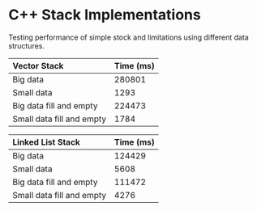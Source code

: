 # C++ Stack Implementations

Testing performance of simple stock and limitations using different data structures.

| Vector Stack | Time (ms) |
|:-------|:------|
| Big data | 280801 |
| Small data | 1293 |
| Big data fill and empty | 224473 |
| Small data fill and empty | 1784 |

| Linked List Stack | Time (ms) |
|:-------|:------|
| Big data | 124429 |
| Small data | 5608 |
| Big data fill and empty | 111472 |
| Small data fill and empty | 4276 |
